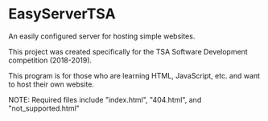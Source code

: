 # EasyServerTSA
An easily configured server for hosting simple websites.

This project was created specifically for the TSA Software Development competition (2018-2019).

This program is for those who are learning HTML, JavaScript, etc. and want to host their own website.

NOTE: Required files include "index.html", "404.html", and "not_supported.html"
